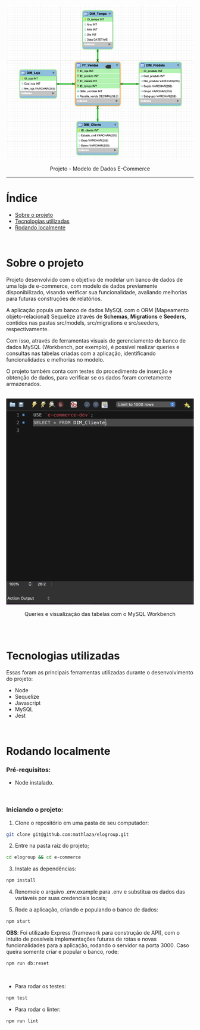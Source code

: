 <!-- PROJECT LOGO -->
<br />
<p align="center">
    <img src="e-commerce/images/DER.png" alt="DER_IMAGE">
  </a>
  
  <p align="center">
    Projeto - Modelo de Dados E-Commerce 
  </p>
</p>

<hr>

<!-- Índice -->
# Índice

* [Sobre o projeto](#sobre-o-projeto)
* [Tecnologias utilizadas](#tecnologias-utilizadas)
* [Rodando localmente](#rodando-localmente)

<br>

<!-- Sobre o projeto -->
# Sobre o projeto
<div>
Projeto desenvolvido com o objetivo de modelar um banco de dados de uma loja de e-commerce, com modelo de dados previamente disponibilizado, visando verificar sua funcionalidade, avaliando melhorias para futuras construções de relatórios.

<br>

A aplicação popula um banco de dados MySQL com o ORM (Mapeamento objeto-relacional) Sequelize através de <strong>Schemas</strong>, <strong>Migrations</strong> e <strong>Seeders</strong>, contidos nas pastas src/models, src/migrations e src/seeders, respectivamente.
<br>

Com isso, através de ferramentas visuais de gerenciamento de banco de dados MySQL (Workbench, por exemplo), é possível realizar queries e consultas nas tabelas criadas com a aplicação, identificando funcionalidades e melhorias no modelo.
<br>

O projeto também conta com testes do procedimento de inserção e obtenção de dados, para verificar se os dados foram corretamente armazenados.

<br>

  <div align="center">
    <img src="e-commerce/images/TABLES.gif" alt="TABLE_GIF">
  </div>

</div>

<p align="center">
    Queries e visualização das tabelas com o MySQL Workbench 
</p>

<br>
<br>

# Tecnologias utilizadas
Essas foram as principais ferramentas utilizadas durante o desenvolvimento do projeto:
* <span>Node</span>
* <span>Sequelize</span>
* <span>Javascript</span>
* <span>MySQL</span>
* <span>Jest</span>

<br>

<!-- Rodando localmente -->
# Rodando localmente

### Pré-requisitos:

* Node instalado.
<br>

### Iniciando o projeto:
1. Clone o repositório em uma pasta de seu computador:

```sh
git clone git@github.com:mathlaza/elogroup.git
```

2. Entre na pasta raiz do projeto;
```sh
cd elogroup && cd e-commerce
```

3. Instale as dependências:
```sh
npm install
```

4. Renomeie o arquivo .env.example para .env e substitua os dados das variáveis por suas credenciais locais;

5. Rode a aplicação, criando e populando o banco de dados:
```sh
npm start
```
<strong>OBS</strong>: Foi utilizado Express (framework para construção de API), com o intuito de possíveis implementações futuras de rotas e novas funcionalidades para a aplicação, rodando o servidor na porta 3000. Caso queira somente criar e popular o banco, rode:
```sh
npm run db:reset
```

<br>

* Para rodar os testes:
```sh
npm test
```
* Para rodar o linter:
```sh
npm run lint
```
